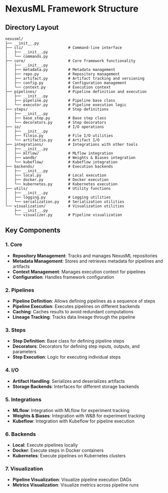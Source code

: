 # NexusML Framework Structure

## Directory Layout
```
nexusml/
├── __init__.py
├── cli/                    # Command-line interface
│   ├── __init__.py
│   └── commands.py
├── core/                   # Core framework functionality
│   ├── __init__.py
│   ├── metadata.py         # Metadata management
│   ├── repo.py             # Repository management
│   ├── artifact.py         # Artifact tracking and versioning
│   ├── config.py           # Configuration management
│   └── context.py          # Execution context
├── pipelines/              # Pipeline definition and execution
│   ├── __init__.py
│   ├── pipeline.py         # Pipeline base class
│   └── executor.py         # Pipeline execution logic
├── steps/                  # Step definitions
│   ├── __init__.py
│   ├── base_step.py        # Base step class
│   └── decorators.py       # Step decorators
├── io/                     # I/O operations
│   ├── __init__.py
│   ├── fileio.py           # File I/O utilities
│   └── artifactio.py       # Artifact I/O
├── integrations/           # Integrations with other tools
│   ├── __init__.py
│   ├── mlflow/             # MLflow integration
│   ├── wandb/              # Weights & Biases integration
│   └── kubeflow/           # Kubeflow integration
├── backends/               # Execution backends
│   ├── __init__.py
│   ├── local.py            # Local execution
│   ├── docker.py           # Docker execution
│   └── kubernetes.py       # Kubernetes execution
├── utils/                  # Utility functions
│   ├── __init__.py
│   ├── logging.py          # Logging utilities
│   └── serialization.py    # Serialization utilities
└── visualization/          # Visualization utilities
    ├── __init__.py
    └── visualizer.py       # Pipeline visualization
```

## Key Components

### 1. Core
- **Repository Management**: Tracks and manages NexusML repositories
- **Metadata Management**: Stores and retrieves metadata for pipelines and artifacts
- **Context Management**: Manages execution context for pipelines
- **Configuration**: Handles framework configuration

### 2. Pipelines
- **Pipeline Definition**: Allows defining pipelines as a sequence of steps
- **Pipeline Execution**: Executes pipelines on different backends
- **Caching**: Caches results to avoid redundant computations
- **Lineage Tracking**: Tracks data lineage through the pipeline

### 3. Steps
- **Step Definition**: Base class for defining pipeline steps
- **Decorators**: Decorators for defining step inputs, outputs, and parameters
- **Step Execution**: Logic for executing individual steps

### 4. I/O
- **Artifact Handling**: Serializes and deserializes artifacts
- **Storage Backends**: Interfaces for different storage backends

### 5. Integrations
- **MLflow**: Integration with MLflow for experiment tracking
- **Weights & Biases**: Integration with W&B for experiment tracking
- **Kubeflow**: Integration with Kubeflow for pipeline execution

### 6. Backends
- **Local**: Execute pipelines locally
- **Docker**: Execute steps in Docker containers
- **Kubernetes**: Execute pipelines on Kubernetes clusters

### 7. Visualization
- **Pipeline Visualization**: Visualize pipeline execution DAGs
- **Metrics Visualization**: Visualize metrics across pipeline runs
